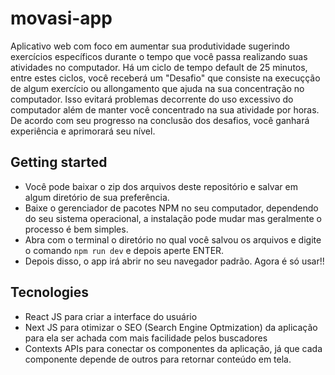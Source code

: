 # movasi-app
Aplicativo web com foco em aumentar sua produtividade sugerindo exercícios específicos durante o tempo que você passa realizando suas atividades no computador. Há um ciclo de tempo default de 25 minutos, entre estes ciclos, você receberá um "Desafio" que consiste na execuçção de algum exercício ou allongamento que ajuda na sua concentração no computador. Isso evitará problemas decorrente do uso excessivo do computador além de manter você concentrado na sua atividade por horas. De acordo com seu progresso na conclusão dos desafios, você ganhará experiência e aprimorará seu nível.


## Getting started

* Você pode baixar o zip dos arquivos deste repositório e salvar em algum diretório de sua preferência. 
* Baixe o gerenciador de pacotes NPM no seu computador, dependendo do seu sistema operacional, a instalação pode mudar mas geralmente o processo é bem simples.
* Abra com o terminal o diretório no qual você salvou os arquivos e digite o comando `npm run dev` e depois aperte ENTER.
* Depois disso, o app irá abrir no seu navegador padrão. Agora é só usar!!

## Tecnologies 

* React JS para criar a interface do usuário
* Next JS para otimizar o SEO (Search Engine Optmization) da aplicação para ela ser achada com mais facilidade pelos buscadores
* Contexts APIs para conectar os componentes da aplicação, já que cada componente depende de outros para retornar conteúdo em tela.
